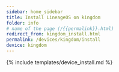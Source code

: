 ```yaml
---
sidebar: home_sidebar
title: Install LineageOS on kingdom
folder: info
# name of the page (/{{permalink}}.html)
redirect_from: kingdom_install.html
permalink: /devices/kingdom/install
device: kingdom
---
```

{% include templates/device_install.md %}
